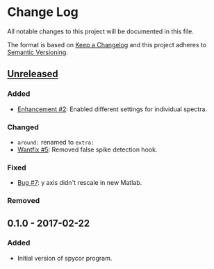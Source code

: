 # Change Log
All notable changes to this project will be documented in this file.

The format is based on [Keep a Changelog](http://keepachangelog.com/) 
and this project adheres to [Semantic Versioning](http://semver.org/).

## [Unreleased](https://github.com/lumik/spycor/compare/v0.1.0...develop)

### Added
- [Enhancement #2](https://github.com/lumik/spycor/issues/2): Enabled different settings for individual spectra.

### Changed
- `around:` renamed to `extra:`
- [Wantfix #5](https://github.com/lumik/spycor/issues/5): Removed false spike detection hook.

### Fixed
- [Bug #7](https://github.com/lumik/spycor/issues/7): y axis didn't rescale in new Matlab.

### Removed

## 0.1.0 - 2017-02-22
### Added
- Initial version of spycor program. 